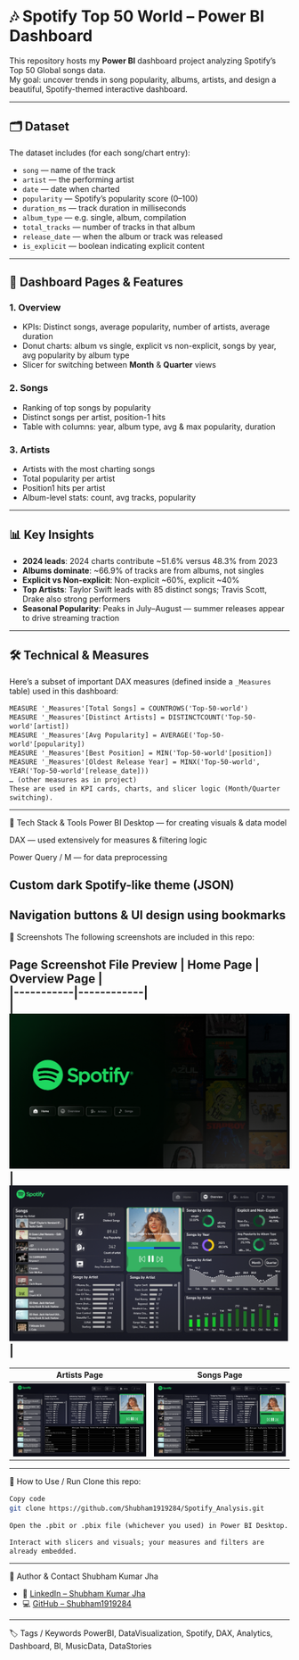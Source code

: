 # 🎶 Spotify Top 50 World – Power BI Dashboard

This repository hosts my **Power BI** dashboard project analyzing Spotify’s Top 50 Global songs data.  
My goal: uncover trends in song popularity, albums, artists, and design a beautiful, Spotify-themed interactive dashboard.

---

## 🗂️ Dataset

The dataset includes (for each song/chart entry):  
- `song` — name of the track  
- `artist` — the performing artist  
- `date` — date when charted  
- `popularity` — Spotify’s popularity score (0–100)  
- `duration_ms` — track duration in milliseconds  
- `album_type` — e.g. single, album, compilation  
- `total_tracks` — number of tracks in that album  
- `release_date` — when the album or track was released  
- `is_explicit` — boolean indicating explicit content  

---

## 🧭 Dashboard Pages & Features

### 1. Overview  
- KPIs: Distinct songs, average popularity, number of artists, average duration  
- Donut charts: album vs single, explicit vs non-explicit, songs by year, avg popularity by album type  
- Slicer for switching between **Month** & **Quarter** views

### 2. Songs  
- Ranking of top songs by popularity  
- Distinct songs per artist, position-1 hits  
- Table with columns: year, album type, avg & max popularity, duration

### 3. Artists  
- Artists with the most charting songs  
- Total popularity per artist  
- Position1 hits per artist  
- Album-level stats: count, avg tracks, popularity

---

## 📊 Key Insights

- **2024 leads**: 2024 charts contribute ~51.6% versus 48.3% from 2023  
- **Albums dominate**: ~66.9% of tracks are from albums, not singles  
- **Explicit vs Non-explicit**: Non-explicit ~60%, explicit ~40%  
- **Top Artists**: Taylor Swift leads with 85 distinct songs; Travis Scott, Drake also strong performers  
- **Seasonal Popularity**: Peaks in July–August — summer releases appear to drive streaming traction  

---

## 🛠 Technical & Measures

Here’s a subset of important DAX measures (defined inside a `_Measures` table) used in this dashboard:

```DAX
MEASURE '_Measures'[Total Songs] = COUNTROWS('Top-50-world')
MEASURE '_Measures'[Distinct Artists] = DISTINCTCOUNT('Top-50-world'[artist])
MEASURE '_Measures'[Avg Popularity] = AVERAGE('Top-50-world'[popularity])
MEASURE '_Measures'[Best Position] = MIN('Top-50-world'[position])
MEASURE '_Measures'[Oldest Release Year] = MINX('Top-50-world', YEAR('Top-50-world'[release_date]))
… (other measures as in project)
These are used in KPI cards, charts, and slicer logic (Month/Quarter switching).
```
---
🧰 Tech Stack & Tools
Power BI Desktop — for creating visuals & data model

DAX — used extensively for measures & filtering logic

Power Query / M — for data preprocessing

Custom dark Spotify-like theme (JSON)
---
Navigation buttons & UI design using bookmarks
--- 
📸 Screenshots
The following screenshots are included in this repo:

Page	Screenshot File	Preview 
| Home Page | Overview Page |  
|-----------|------------|  
| ![Home](https://github.com/Shubham1919284/Spotify_Analysis/blob/1a91c6020702277b1801ff0813ac452c1e25a7b6/Spotify_Analysis(1).png) | ![Index](https://github.com/Shubham1919284/Spotify_Analysis/blob/1a91c6020702277b1801ff0813ac452c1e25a7b6/Spotify_Analysis(2).png) |  
---
| Artists Page | Songs Page |  
|-----------------|----------------------|  
| ![Calculator](https://github.com/Shubham1919284/Spotify_Analysis/blob/1a91c6020702277b1801ff0813ac452c1e25a7b6/Spotify_Analysis(3).png) | ![Members](https://github.com/Shubham1919284/Spotify_Analysis/blob/1a91c6020702277b1801ff0813ac452c1e25a7b6/Spotify_Analysis(4).png) |  
---
🚀 How to Use / Run
Clone this repo:

```bash
Copy code
git clone https://github.com/Shubham1919284/Spotify_Analysis.git
```
```
Open the .pbit or .pbix file (whichever you used) in Power BI Desktop.
```
```
Interact with slicers and visuals; your measures and filters are already embedded.
```
---
👤 Author & Contact
Shubham Kumar Jha

- 🔗 [LinkedIn – Shubham Kumar Jha](https://www.linkedin.com/in/shubham-kumar-jha-1a2b3c)  
- 💻 [GitHub – Shubham1919284](https://github.com/Shubham1919284)
---
🏷️ Tags / Keywords
PowerBI, DataVisualization, Spotify, DAX, Analytics, Dashboard, BI, MusicData, DataStories
